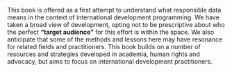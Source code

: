 This book is offered as a first attempt to understand what responsible data means in the context of international development programming. We have taken a broad view of development, opting not to be prescriptive about who the perfect **“target audience”** for this effort is within the space. We also anticipate that some of the methods and lessons here may have resonance for related fields and practitioners. This book builds on a number of resources and strategies developed in academia, human rights and advocacy, but aims to focus on international development practitioners.